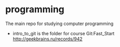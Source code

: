 # programming
The main repo for studying computer programming

* intro_to_git is the folder for course Git:Fast_Start http://geekbrains.ru/records/942
